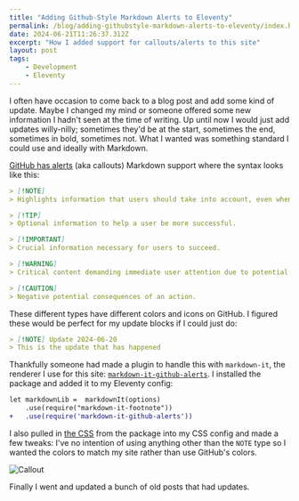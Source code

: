```yaml
---
title: "Adding Github-Style Markdown Alerts to Eleventy"
permalink: /blog/adding-githubstyle-markdown-alerts-to-eleventy/index.html
date: 2024-06-21T11:26:37.312Z
excerpt: "How I added support for callouts/alerts to this site"
layout: post
tags:
    - Development
    - Eleventy
---
```


I often have occasion to come back to a blog post and add some kind of update. Maybe I changed my mind or someone offered some new information I hadn't seen at the time of writing. Up until now I would just add updates willy-nilly; sometimes they'd be at the start, sometimes the end, sometimes in bold, sometimes not. What I wanted was something standard I could use and ideally with Markdown.

[GitHub has alerts](https://github.com/orgs/community/discussions/16925) (aka callouts) Markdown support where the syntax looks like this:

```markdown
> [!NOTE]  
> Highlights information that users should take into account, even when skimming.

> [!TIP]
> Optional information to help a user be more successful.

> [!IMPORTANT]  
> Crucial information necessary for users to succeed.

> [!WARNING]  
> Critical content demanding immediate user attention due to potential risks.

> [!CAUTION]
> Negative potential consequences of an action.
```

These different types have different colors and icons on GitHub. I figured these would be perfect for my update blocks if I could just do:

```markdown
> [!NOTE] Update 2024-06-20
> This is the update that has happened
```

Thankfully someone had made a plugin to handle this with `markdown-it`, the renderer I use for this site: [`markdown-it-github-alerts`](https://www.npmjs.com/package/markdown-it-github-alerts). I installed the package and added it to my Eleventy config:

```diff
let markdownLib =  markdownIt(options)
	.use(require("markdown-it-footnote"))
+	.use(require('markdown-it-github-alerts'))
```

I also pulled in [the CSS](https://github.com/antfu/markdown-it-github-alerts/tree/main/styles) from the package into my CSS config and made a few tweaks: I've no intention of using anything other than the `NOTE` type so I wanted the colors to match my site rather than use GitHub's colors.

![Callout](https://cdn.rknight.me/site/callout.jpg)

Finally I went and updated a bunch of old posts that had updates.